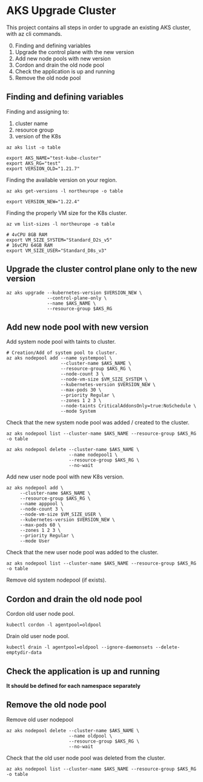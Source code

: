 # AKS Upgrade Cluster

This project contains all steps in order to upgrade an existing AKS cluster, with az cli commands.

0. Finding and defining variables
1. Upgrade the control plane with the new version
2. Add new node pools with new version
3. Cordon and drain the old node pool
4. Check the application is up and running
5. Remove the old node pool

## Finding and defining variables

Finding and assigning to:
1. cluster name
2. resource group
3. version of the K8s

```shell
az aks list -o table

export AKS_NAME="test-kube-cluster"
export AKS_RG="test"
export VERSION_OLD="1.21.7"
```

Finding the available version on your region.

```shell
az aks get-versions -l northeurope -o table

export VERSION_NEW="1.22.4"
```

Finding the properly VM size for the K8s cluster.

```shell
az vm list-sizes -l northeurope -o table

# 4vCPU 8GB RAM
export VM_SIZE_SYSTEM="Standard_D2s_v5"
# 16vCPU 64GB RAM
export VM_SIZE_USER="Standard_D8s_v3"
```

## Upgrade the cluster control plane only to the new version

```shell
az aks upgrade --kubernetes-version $VERSION_NEW \
               --control-plane-only \
               --name $AKS_NAME \
               --resource-group $AKS_RG
```


## Add new node pool with new version

Add system node pool with taints to cluster.

```shell
# Creation/Add of system pool to cluster.
az aks nodepool add --name systempool \
                    --cluster-name $AKS_NAME \
                    --resource-group $AKS_RG \
                    --node-count 3 \
                    --node-vm-size $VM_SIZE_SYSTEM \
                    --kubernetes-version $VERSION_NEW \
                    --max-pods 30 \
                    --priority Regular \
                    --zones 1 2 3 \
                    --node-taints CriticalAddonsOnly=true:NoSchedule \
                    --mode System
```

Check that the new system node pool was added / created to the cluster.

```shell
az aks nodepool list --cluster-name $AKS_NAME --resource-group $AKS_RG -o table
```

```shell
az aks nodepool delete --cluster-name $AKS_NAME \
                       --name nodepool1 \
                       --resource-group $AKS_RG \
                       --no-wait
```

Add new user node pool with new K8s version.

```shell
az aks nodepool add \
     --cluster-name $AKS_NAME \
     --resource-group $AKS_RG \
     --name apppool \
     --node-count 3 \
     --node-vm-size $VM_SIZE_USER \
     --kubernetes-version $VERSION_NEW \
     --max-pods 60 \
     --zones 1 2 3 \
     --priority Regular \
     --mode User
```

Check that the new user node pool was added to the cluster.

```shell
az aks nodepool list --cluster-name $AKS_NAME --resource-group $AKS_RG -o table
```

Remove old system nodepool (if exists).

## Cordon and drain the old node pool

Cordon old user node pool.

```shell
kubectl cordon -l agentpool=oldpool
```

Drain old user node pool.

```shell
kubectl drain -l agentpool=oldpool --ignore-daemonsets --delete-emptydir-data
```

## Check the application is up and running

**It should be defined for each namespace separately**

## Remove the old node pool

Remove old user nodepool

```shell
az aks nodepool delete --cluster-name $AKS_NAME \
                       --name oldpool \
                       --resource-group $AKS_RG \
                       --no-wait
```

Check that the old user node pool was deleted from the cluster.

```shell
az aks nodepool list --cluster-name $AKS_NAME --resource-group $AKS_RG -o table
```
